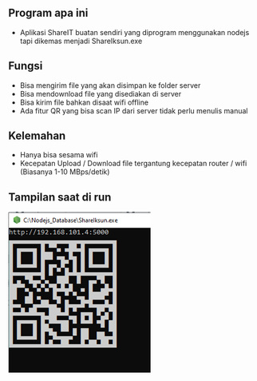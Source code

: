 ## Program apa ini
* Aplikasi ShareIT buatan sendiri yang diprogram menggunakan nodejs tapi dikemas menjadi ShareIksun.exe

## Fungsi
* Bisa mengirim file yang akan disimpan ke folder server
* Bisa mendownload file yang disediakan di server
* Bisa kirim file bahkan disaat wifi offline
* Ada fitur QR yang bisa scan IP dari server tidak perlu menulis manual

## Kelemahan
* Hanya bisa sesama wifi
* Kecepatan Upload / Download file tergantung kecepatan router / wifi (Biasanya 1-10 MBps/detik)

## Tampilan saat di run
![Gambar saat di run](gambar.png)
